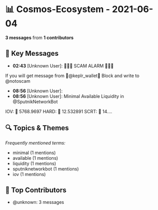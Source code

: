 # 📊 Cosmos-Ecosystem - 2021-06-04
**3 messages** from **1 contributors**

## 💬 Key Messages
- **02:43** [Unknown User]: 🚨🚨🚨
SCAM ALARM
🚨🚨🚨

If you will get message from
🚫@keplr_wallet🚫
Block and write to @notoscam
- **08:56** [Unknown User]: 
- **08:56** [Unknown User]: Minimal Available Liquidity in @SputnikNetworkBot

IOV: 💼 5768.9697
HARD: 💼 12.532891
SCRT: 💼 14....

## 🔍 Topics & Themes
*Frequently mentioned terms:*
- minimal (1 mentions)
- available (1 mentions)
- liquidity (1 mentions)
- sputniknetworkbot (1 mentions)
- iov (1 mentions)

## 👥 Top Contributors
- @unknown: 3 messages